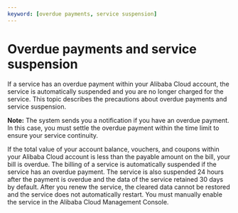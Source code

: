 ```yaml
---
keyword: [overdue payments, service suspension]
---
```


# Overdue payments and service suspension

If a service has an overdue payment within your Alibaba Cloud account, the service is automatically suspended and you are no longer charged for the service. This topic describes the precautions about overdue payments and service suspension.

**Note:** The system sends you a notification if you have an overdue payment. In this case, you must settle the overdue payment within the time limit to ensure your service continuity.

If the total value of your account balance, vouchers, and coupons within your Alibaba Cloud account is less than the payable amount on the bill, your bill is overdue. The billing of a service is automatically suspended if the service has an overdue payment. The service is also suspended 24 hours after the payment is overdue and the data of the service retained 30 days by default. After you renew the service, the cleared data cannot be restored and the service does not automatically restart. You must manually enable the service in the Alibaba Cloud Management Console.

